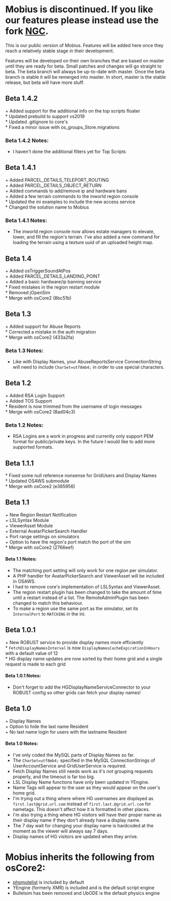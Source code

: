 # Mobius is discontinued. If you like our features please instead use the fork [NGC](https://github.com/OpenSim-NGC/OpenSim-Sasquatch).
This is our public version of Mobius. Features will be added here once they reach a relatively stable stage in their development.

Features will be developed on their own branches that are based on master until they are ready for beta. Small patches and changes will go straight to beta. The beta branch will always be up-to-date with master. Once the beta branch is stable it will be remerged into master. In short, master is the stable release, but beta will have more stuff.

## Beta 1.4.2
\+ Added support for the additional info on the top scripts floater   
\* Updated prebuild to support vs2019   
\* Updated .gitignore to core's   
\* Fixed a minor issue with os_groups_Store.migrations   

### Beta 1.4.2 Notes:
 - I haven't done the additional filters yet for Top Scripts   

## Beta 1.4.1
\+ Added PARCEL_DETAILS_TELEPORT_ROUTING   
\+ Added PARCEL_DETAILS_OBJECT_RETURN    
\+ Added commands to add/remove ip and hardware bans   
\+ Added a few terrain commands to the inworld region console   
\* Updated the ini examples to include the new access service   
\* Changed the solution name to Mobius   

### Beta 1.4.1 Notes:
 - The inworld region console now allows estate managers to elevate, lower, and fill the region's terrain. I've also added a new command for loading the terrain using a texture uuid of an uploaded height map.

## Beta 1.4
\+ Added osTriggerSoundAtPos  
\+ Added PARCEL_DETAILS_LANDING_POINT   
\+ Added a basic hardware/ip banning service    
\* Fixed mistakes in the region restart module   
\* Removed jOpenSim    
\* Merge with osCore2 (8bc51b)   

## Beta 1.3
\+ Added support for Abuse Reports   
\* Corrected a mistake in the auth migration   
\* Merge with osCore2 (433a2fa)   

### Beta 1.3 Notes:
 - Like with Display Names, your AbuseReportsService ConnectionString will need to include `CharSet=utf8mb4;` in order to use special characters.

## Beta 1.2
\+ Added RSA Login Support   
\+ Added TOS Support   
\* Resident is now trimmed from the username of login messages   
\* Merge with osCore2 (8ad04c3)   

### Beta 1.2 Notes:
 - RSA Logins are a work in progress and currently only support PEM format for public/private keys. In the future I would like to add more supported formats.

## Beta 1.1.1
\* Fixed some null reference nonsense for GridUsers and Display Names   
\* Updated OSAWS submodule   
\* Merge with osCore2 (e385956)   

## Beta 1.1
\+ New Region Restart Notification   
\+ LSLSyntax Module   
\+ ViewerAsset Module   
\+ External AvatarPickerSearch Handler   
\+ Port range settings on simulators   
\+ Option to have the region's port match the port of the sim   
\* Merge with osCore2 (2766eef)

#### Beta 1.1 Notes:
 - The matching port setting will only work for one region per simulator.
 - A PHP handler for AvatarPickerSearch and ViewerAsset will be included in OSAWS.
 - I had to remove core's implementation of LSLSyntax and ViewerAsset.
 - The region restart plugin has been changed to take the amount of time until a restart instead of a list. The RemoteAdminPlugin has been changed to match this behaviour.
 - To make a region use the same port as the simulator, set its `InternalPort` to `MATCHING` in the ini.

## Beta 1.0.1
\+ New ROBUST service to provide display names more efficiently  
\* `FetchDisplayNamesInterval` is now `DisplayNamesCacheExpirationInHours` with a default value of 12   
\* HG display name updates are now sorted by their home grid and a single request is made to each grid
#### Beta 1.0.1 Notes:
 - Don't forget to add the HGDisplayNameServiceConnector to your ROBUST config so other grids can fetch your display names!

## Beta 1.0
\+ Display Names  
\+ Option to hide the last name Resident  
\+ No last name login for users with the lastname Resident  
#### Beta 1.0 Notes:
 - I've only coded the MySQL parts of Display Names so far.
 - The `CharSet=utf8mb4;` specified in the MySQL ConnectionStrings of UserAccountService and GridUserService is required.
 - Fetch Display Names still needs work as it's not grouping requests properly, and the timeout is far too big.
 - LSL Display Name functions have only been updated in YEngine.
 - Name Tags will appear to the user as they would appear on the user's home grid.
 - I'm trying out a thing where where HG usernames are displayed as `first.last@grid.url.com` instead of `first.last.@grid.url.com` for nametags. This doesn't affect how it is formatted in other places.
 - I'm also trying a thing where HG visitors will have their proper name as their display name if they don't already have a display name.
 - The 7 day wait for changing your display name is hardcoded at the moment as the viewer will always say 7 days.
 - Display names of HG visitors are updated when they arrive.

# Mobius inherits the following from osCore2:
- [phpmutelist](https://github.com/kcozens/OpenSimMutelist) is included by default
- YEngine (formerly XMR) is included and is the default script engine
- Bulletsim has been removed and UbODE is the default physics engine
